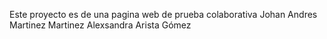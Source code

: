 Este proyecto es de una pagina web de prueba colaborativa 
Johan Andres Martinez Martinez
Alexsandra Arista Gómez
